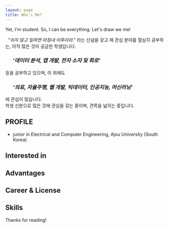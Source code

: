```yaml
---
layout: page
title: Who's Me?
---
```


<p class="message">
  Yet, I'm student. So, I can be everything. Let's draw we me!
</p>

&nbsp;&nbsp;*"쉬지 않고 일하면 마침내 이루리라."*
라는 신념을 갖고 제 관심 분야를 열심히 공부하는, 아직 많은 것이 궁금한 학생입니다. 
### &nbsp;&nbsp;&nbsp;&nbsp;&nbsp;&nbsp;*'데이터 분석, 앱 개발, 전자 소자 및 회로'*  
등을 공부하고 있으며, 이 외에도 

### &nbsp;&nbsp;&nbsp;&nbsp;&nbsp;&nbsp;*'의료, 자율주행, 웹 개발, 빅데이터, 인공지능, 머신러닝'* 
에 관심이 많습니다.
<br>
학생 신분으로 많은 것에 관심을 갖는 중이며, 견목을 넓히는 중입니다. 

## PROFILE
* junior in Electrical and Computer Engineering, Ajou University (South Korea)

## Interested in
## Advantages
## Career & License
## Skills


Thanks for reading!
